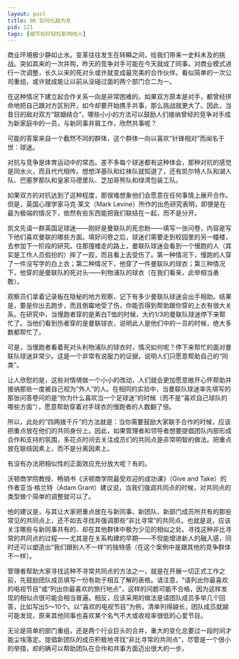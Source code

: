 ```yaml
---
layout: post
title: 06 如何化敌为友
pid: 121
tags: [细节如何轻松影响他人]
---
```

商业环境极少静如止水。变革往往发生在转瞬之间，给我们带来一史料未及的挑战。突如其来的一次并购，昨天的竞争对手可能在今天就成了同事。对商业模式进行一次调整，长久以来的死对头或许就变成最完美的合作伙伴。看似简单的一次公司重组，或许就成能让以前从没碰过面的两个部门合二为一。

在这种情况下建立起合作关系一向是非常困难的。如果双方原本是对手，都曾经拼命地把自己跟对方区别开，如今却要开始携手共事，那么挑战就更大了。因此，当昔日的敌对双方“联姻结合”，哪些小小的方法可以鼓励人们接纳曾经的竞争对手成为新家庭中的一员，与新同事并肩工作，欣然共事呢？

可能的答案来自一个截然不同的群体，这个群体一向以喜欢“针锋相对”而闻名于世：球迷。

对抗与竞争是体育运动中的常态。差不多每个球迷都有这种体会，那种对抗的感觉是同水火，而且代代相传。想想洋基队和红袜队就知道了，还有凯尔特人队和湖人队、巴塞罗那队和皇家马德里队、芝加哥熊队和绿湾包装工队。

如果双方的对抗达到了这种程度，那很难想象他们会愿意在任何事情上展开合作。但是，英国心理学家马克·莱文（Mark Levine）所作的出色研究表明，即便是在最为极端的情况下，依然有些东西能把我们联结在一起，而不是分开。

凯文先请一群英国足球迷——刚好是曼联队的死忠粉——填写一张问卷，内容是写下他们喜欢曼联的哪些方面。填好问卷之后，球迷们需要走到校园里的另一幢楼，去参加下一阶段的研究。往那撞楼走的路上，曼联队球迷会看到一个慢跑的人（其实是工作人员假扮的）摔了一跤，而且看上去受伤了。第一种情况下，慢跑的人穿了一件没写字的白上衣；第二种情况下，他穿了一件曼联队的球衣；第三种情况下，他穿的是曼联队的死对头——利物浦队的球衣（在我们看来，此举相当勇敢）。

观察员们拿着记录板在隐秘的地方观察，记下有多少曼联队球迷会出手相助。结果是，要是你出去跑步，而且倒霉地受了伤，你能否得到帮助跟你穿的上衣有很大关系。在研究中，当慢跑者穿的是素白T恤的时候，大约1/3的曼联队球迷停下来帮忙了。当他们看到伤者穿的是曼联球衣，说明此人是他们中的一员的时候，绝大多数都帮忙了。

可是，当慢跑者看着死对头利物浦队的球衣时，情况如何呢？停下来帮忙的面对曼联队球迷非常少。这是一个非常有说服力的证据，说明人们只愿意帮助自己的“同类”。

让人欣慰的是，这些对情境做一个小小的改动，人们就会更加愿意敞开心怀帮助并接纳那些一度被自己视为“外人”的人。在相同的实验中，当曼联队球迷率先填写的那张问答卷问的是“你为什么喜欢当一个足球迷”的时候（而不是“喜欢自己球队的哪些方面”），愿意帮助穿着对手球衣的慢跑者的人数翻了倍。

所以，此处的“四两拨千斤”的方法就是：当你需要鼓励大家联手合作的时候，应该把重点放在他们的共同身份上。因此，如果管理者和领导者想要提倡团队内部形成合作和支持的氛围，多花点时间去关注成员们的共同点是非常明智的做法。把重点放在联结因素上，而不是分离因素上。

有没有办法把相似性的正面效应充分放大呢？有的。

沃顿商学院教授、畅销书《沃顿商学院最受欢迎的成功课》（Give and Take）的作者亚当·格兰特（Adam Grant）建议说，当我们强调共同点的时候，对共同点的类型做个简单的调整就可以了。

他的建议是，与其让大家把重点放在与新同事、新团队、新部门成员所共有的那些常见的共同点上，还不如去寻找并强调那些“非比寻常”的共同点。也就是说，应该关注哪些与新同事共有的、却在其他群体中极为少见的相似之处。寻找这种非比寻常的共同点的过程——尤其是在关系构建的早期——不但能增进新人的融入感，同时还可以塑造出“我们跟别人不一样”的独特感（在这个案例中是跟其他的竞争群体不一样）。

管理者帮助大家寻找这种不寻常共同点的方法之一，就是在开展一切正式工作之前，先鼓励团队成员填写一份有助于相互了解的表格。请注意，“请列出你最喜欢的电视节目”或“列出你最喜欢的旅行地点”，这样的问题可能不合格，因为这样发现的相似点很可能会相当普遍。相反，应该采用的做法是请团队成员多举几个回答，比如写出5～10个。以“喜欢的电视节目”为例，清单列得越长，团队成员就越可能发现，原来其他同事也喜欢某个名气不大或收视率很低的心爱节目。

无论是简单的部门重组，还是两个行业巨头的合并，重大的变化总要过一段时间才能尘埃落定。提倡新团队的成员积极地寻找“非比寻常的共同点”，尽管是一个很小的举措，却的确可以帮助团队在合作和共事方面迈出很大的一步。
